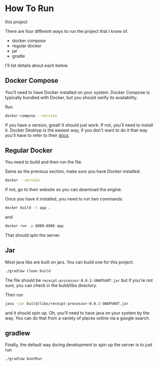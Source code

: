 # How To Run

this project

There are four different ways to run the project that I know of.

- docker compose
- regular docker
- jar
- gradle

I'll list details about each below.

## Docker Compose

You'll need to have Docker installed on your system. Docker Compose is typically bundled with Docker, but you should
verify its availability.

Run

   ```bash
   docker-compose --version
   ```

If you have a version, great! It should just work. If not, you'll need to install it. Docker Desktop is the easiest way,
if you don't want to do it that way you'll have to refer to their [docs](https://docs.docker.com/compose/install/).

## Regular Docker

You need to build and then run the file.

Same as the previous section, make sure you have Docker installed.

```bash
docker --version
```

If not, go to their website so you can download the engine.

Once you have it installed, you need to run two commands.

```bash
docker build -t app .
```

and

```bash
docker run -p 8080:8080 app
```

That should spin the server.

## Jar

Most java libs are built on jars. You can build one for this project.

```bash
./gradlew clean build
```

The file should be `receipt-processor-0.0.1-SNAPSHOT.jar` but if you're not sure, you can check in the build/libs
directory.

Then run

```bash
java -jar build/libs/receipt-processor-0.0.1-SNAPSHOT.jar
```

and it should spin up. Oh, you'll need to have java on your system by the way. You can do that from a variety of places
online via a google search.

## gradlew

Finally, the default way during development to spin up the server is to just run

```bash
./gradlew bootRun
```